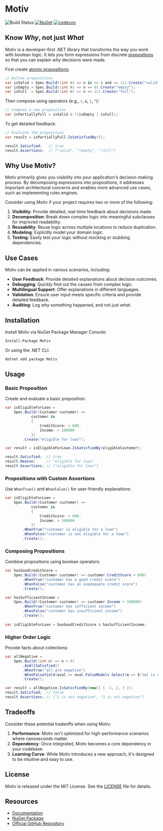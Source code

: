 # Motiv

![Build Status](https://github.com/karlssberg/Motiv/actions/workflows/dotnet.yml/badge.svg) [![NuGet](https://img.shields.io/nuget/v/Motiv.svg)](https://www.nuget.org/packages/Motiv/) [![codecov](https://codecov.io/gh/karlssberg/Motiv/graph/badge.svg?token=XNN34D2JIP)](https://codecov.io/gh/karlssberg/Motiv)

## Know _Why_, not just _What_

Motiv is a developer-first .NET library that transforms the way you work with boolean logic.
It lets you form expressions from discrete [propositions](https://en.wikipedia.org/wiki/Proposition) so that you 
can explain _why_ decisions were made.

First create [atomic propositions](https://en.wikipedia.org/wiki/Atomic_sentence):

```csharp
// Define propositions
var isValid = Spec.Build((int n) => n is >= 0 and <= 11).Create("valid");
var isEmpty = Spec.Build((int n) => n == 0).Create("empty");
var isFull  = Spec.Build((int n) => n == 11).Create("full");
```

Then compose using operators (e.g., `!`,  `&`, `|`, `^`):

```csharp
// Compose a new proposition
var isPartiallyFull = isValid & !(isEmpty | isFull);
```

To get detailed feedback:

```csharp
// Evaluate the proposition
var result = isPartiallyFull.IsSatisfiedBy(5);

result.Satisfied;   // true
result.Assertions;  // ["valid", "!empty", "!full"]
```

## Why Use Motiv?

Motiv primarily gives you visibility into your application's decision-making process.
By decomposing expressions into propositions,
it addresses important architectural concerns and enables more advanced use cases, such as implementing rules engines.

Consider using Motiv if your project requires two or more of the following:

1. **Visibility**: Provide detailed, real-time feedback about decisions made.
2. **Decomposition**: Break down complex logic into meaningful subclauses for improved readability.
3. **Reusability**: Reuse logic across multiple locations to reduce duplication.
4. **Modeling**: Explicitly model your domain logic.
5. **Testing**: Easily test your logic without mocking or stubbing dependencies.

## Use Cases

Motiv can be applied in various scenarios, including:

* **User Feedback**: Provide detailed explanations about decision outcomes.
* **Debugging**: Quickly find out the causes from complex logic.
* **Multilingual Support**: Offer explanations in different languages.
* **Validation**: Ensure user input meets specific criteria and provide detailed feedback.
* **Auditing**: Log _why_ something happened, and not just _what_.

## Installation

Install Motiv via NuGet Package Manager Console:
```bash
Install-Package Motiv
```
Or using the .NET CLI:
```bash
dotnet add package Motiv
```

## Usage

### Basic Proposition

Create and evaluate a basic proposition:

```csharp
var isEligibleForLoan =
    Spec.Build((Customer customer) => 
            customer is
            {
                CreditScore: > 600,
                Income: > 100000
            })
        .Create("eligible for loan");

var result = isEligibleForLoan.IsSatisfiedBy(eligibleCustomer);   

result.Satisfied;  // true
result.Reason;     // "eligible for loan"
result.Assertions; // ["eligible for loan"]
```

### Propositions with Custom Assertions

Use `WhenTrue()` and `WhenFalse()` for user-friendly explanations:

```csharp
var isEligibleForLoan =
    Spec.Build((Customer customer) => 
            customer is
            {
                CreditScore: > 600,
                Income: > 100000
            })
        .WhenTrue("customer is eligible for a loan")
        .WhenFalse("customer is not eligible for a loan")
        .Create();
```

### Composing Propositions

Combine propositions using boolean operators:

```csharp
var hasGoodCreditScore =
    Spec.Build((Customer customer) => customer.CreditScore > 600)
        .WhenTrue("customer has a good credit score")
        .WhenFalse("customer has an inadequate credit score")
        .Create();

var hasSufficientIncome =
    Spec.Build((Customer customer) => customer.Income > 100000)
        .WhenTrue("customer has sufficient income")
        .WhenFalse("customer has insufficient income")
        .Create();
    
var isEligibleForLoan = hasGoodCreditScore & hasSufficientIncome; 
```

### Higher Order Logic

Provide facts about collections:

```csharp
var allNegative = 
    Spec.Build((int n) => n < 0)
        .AsAllSatisfied()
        .WhenTrue("all are negative")
        .WhenFalseYield(eval => eval.FalseModels.Select(m => $"{m} is not negative"))
        .Create();

var result = allNegative.IsSatisfiedBy(new[] { -1, 2, 3 });
result.Satisfied;  // false
result.Assertions; // ["2 is not negative", "3 is not negative"]
```

## Tradeoffs

Consider these potential tradeoffs when using Motiv:

1. **Performance**: Motiv isn't optimized for high-performance scenarios where nanoseconds matter.
2. **Dependency**: Once integrated, Motiv becomes a core dependency in your codebase.
3. **Learning Curve**: While Motiv introduces a new approach, it's designed to be intuitive and easy to use.

## License

Motiv is released under the MIT License. See the [LICENSE](LICENSE) file for details.

## Resources

- [Documentation](https://karlssberg.github.io/Motiv/)
- [NuGet Package](https://www.nuget.org/packages/Motiv/)
- [Official GitHub Repository](https://github.com/karlssberg/Motiv)